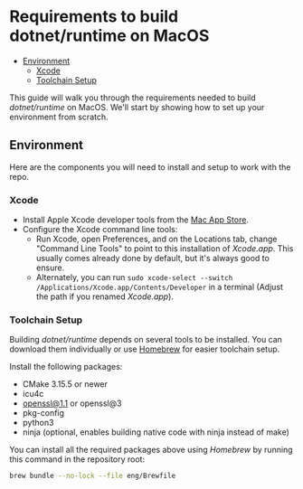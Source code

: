 # Requirements to build dotnet/runtime on MacOS

* [Environment](#environment)
  * [Xcode](#xcode)
  * [Toolchain Setup](#toolchain-setup)

This guide will walk you through the requirements needed to build _dotnet/runtime_ on MacOS. We'll start by showing how to set up your environment from scratch.

## Environment

Here are the components you will need to install and setup to work with the repo.

### Xcode

* Install Apple Xcode developer tools from the [Mac App Store](https://apps.apple.com/us/app/xcode/id497799835).
* Configure the Xcode command line tools:
  * Run Xcode, open Preferences, and on the Locations tab, change "Command Line Tools" to point to this installation of _Xcode.app_. This usually comes already done by default, but it's always good to ensure.
  * Alternately, you can run `sudo xcode-select --switch /Applications/Xcode.app/Contents/Developer` in a terminal (Adjust the path if you renamed _Xcode.app_).

### Toolchain Setup

Building _dotnet/runtime_ depends on several tools to be installed. You can download them individually or use [Homebrew](https://brew.sh) for easier toolchain setup.

Install the following packages:

* CMake 3.15.5 or newer
* icu4c
* openssl@1.1 or openssl@3
* pkg-config
* python3
* ninja (optional, enables building native code with ninja instead of make)

You can install all the required packages above using _Homebrew_ by running this command in the repository root:

```bash
brew bundle --no-lock --file eng/Brewfile
```
